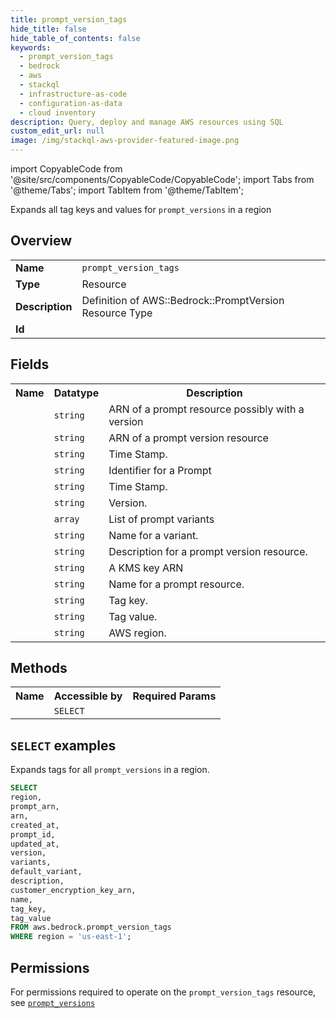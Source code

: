 ```yaml
---
title: prompt_version_tags
hide_title: false
hide_table_of_contents: false
keywords:
  - prompt_version_tags
  - bedrock
  - aws
  - stackql
  - infrastructure-as-code
  - configuration-as-data
  - cloud inventory
description: Query, deploy and manage AWS resources using SQL
custom_edit_url: null
image: /img/stackql-aws-provider-featured-image.png
---
```


import CopyableCode from '@site/src/components/CopyableCode/CopyableCode';
import Tabs from '@theme/Tabs';
import TabItem from '@theme/TabItem';

Expands all tag keys and values for <code>prompt_versions</code> in a region

## Overview
<table>
<tbody>
<tr><td><b>Name</b></td><td><code>prompt_version_tags</code></td></tr>
<tr><td><b>Type</b></td><td>Resource</td></tr>
<tr><td><b>Description</b></td><td>Definition of AWS::Bedrock::PromptVersion Resource Type</td></tr>
<tr><td><b>Id</b></td><td><CopyableCode code="aws.bedrock.prompt_version_tags" /></td></tr>
</tbody>
</table>

## Fields
<table>
<tbody>
<tr><th>Name</th><th>Datatype</th><th>Description</th></tr><tr><td><CopyableCode code="prompt_arn" /></td><td><code>string</code></td><td>ARN of a prompt resource possibly with a version</td></tr>
<tr><td><CopyableCode code="arn" /></td><td><code>string</code></td><td>ARN of a prompt version resource</td></tr>
<tr><td><CopyableCode code="created_at" /></td><td><code>string</code></td><td>Time Stamp.</td></tr>
<tr><td><CopyableCode code="prompt_id" /></td><td><code>string</code></td><td>Identifier for a Prompt</td></tr>
<tr><td><CopyableCode code="updated_at" /></td><td><code>string</code></td><td>Time Stamp.</td></tr>
<tr><td><CopyableCode code="version" /></td><td><code>string</code></td><td>Version.</td></tr>
<tr><td><CopyableCode code="variants" /></td><td><code>array</code></td><td>List of prompt variants</td></tr>
<tr><td><CopyableCode code="default_variant" /></td><td><code>string</code></td><td>Name for a variant.</td></tr>
<tr><td><CopyableCode code="description" /></td><td><code>string</code></td><td>Description for a prompt version resource.</td></tr>
<tr><td><CopyableCode code="customer_encryption_key_arn" /></td><td><code>string</code></td><td>A KMS key ARN</td></tr>
<tr><td><CopyableCode code="name" /></td><td><code>string</code></td><td>Name for a prompt resource.</td></tr>
<tr><td><CopyableCode code="tag_key" /></td><td><code>string</code></td><td>Tag key.</td></tr>
<tr><td><CopyableCode code="tag_value" /></td><td><code>string</code></td><td>Tag value.</td></tr>
<tr><td><CopyableCode code="region" /></td><td><code>string</code></td><td>AWS region.</td></tr>
</tbody>
</table>

## Methods

<table>
<tbody>
  <tr>
    <th>Name</th>
    <th>Accessible by</th>
    <th>Required Params</th>
  </tr>
  <tr>
    <td><CopyableCode code="list_resources" /></td>
    <td><code>SELECT</code></td>
    <td><CopyableCode code="region" /></td>
  </tr>
</tbody>
</table>

## `SELECT` examples
Expands tags for all <code>prompt_versions</code> in a region.
```sql
SELECT
region,
prompt_arn,
arn,
created_at,
prompt_id,
updated_at,
version,
variants,
default_variant,
description,
customer_encryption_key_arn,
name,
tag_key,
tag_value
FROM aws.bedrock.prompt_version_tags
WHERE region = 'us-east-1';
```


## Permissions

For permissions required to operate on the <code>prompt_version_tags</code> resource, see <a href="/services/bedrock/prompt_versions/#permissions"><code>prompt_versions</code></a>

